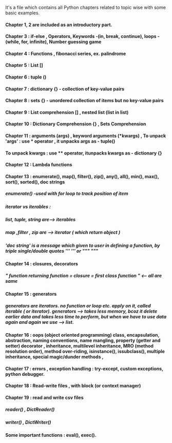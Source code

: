 It's a file which contains all Python chapters related to topic wise with some basic examples.                                          
#### Chapter 1, 2 are included as an introductory part. 
#### Chapter 3 : if-else , Operators, Keywords -(in, break, continue), loops -(while, for, infinite), Number guessing game
#### Chapter 4 : Functions , fibonacci series, ex. palindrome 
#### Chapter 5 : List []
#### Chapter 6 : tuple ()
#### Chapter 7 : dictionary {} - collection of key-value pairs
#### Chapter 8 : sets {} - unordered collection of items but no key-value pairs
#### Chapter 9 : List comprehension [] , nested list (list in list)
#### Chapter 10 : Dictionary Comprehension {} , Sets Comprehension
#### Chapter 11 : arguments (args) , keyword arguments (*kwargs) , To unpack 'args' : use * operator , it unpacks args as - tuple()
####              To unpack kwargs : use ** operator, itunpacks kwargs as - dictionary {} 

#### Chapter 12 : Lambda functions 
#### Chapter 13 : enumerate(), map(), filter(), zip(), any(), all(), min(), max(), sort(), sorted(), doc strings 
##### enumerate() -used with for loop to track position of item
##### iterator vs iterables : 
##### list, tuple, string are--> iterables
##### map ,filter , zip are --> iterator    ( which return object ) 
##### 'doc string' is a message which given to user in defining a function, by triple single/double quotes   '''  '''  or  """   """

#### Chapter 14 : closures, decorators
##### " function returning function = closure = first class function "  <-- all are same

#### Chapter 15 : generators
##### generators are iterators. no function or loop etc. apply on it, called iterable ( or iterator). generators --> takes less memory, bcoz it delete earlier data and takes less time to perform, but when we have to use data again and again we use --> list.

#### Chapter 16 : oops (object oriented programming) class, encapsulation, abstraction, naming conventions, name mangling, property (getter and setter) decorator , inheritance, multilevel inheritance, MRO (method resolution order), method over-riding, isinstance(), issubclass(), multiple inheritance, special magic/dunder methods , 

#### Chapter 17 : errors , exception handling : try-except, custom exceptions, python debugger.
#### Chapter 18 : Read-write files , with block (or context manager)
#### Chapter 19 : read and write csv files
##### reader() , DictReader()
##### writer() , DictWriter()

#### Some important functions : eval(), exec().
